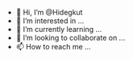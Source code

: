 - 👋 Hi, I’m @Hidegkut
- 👀 I’m interested in ...
- 🌱 I’m currently learning ...
- 💞️ I’m looking to collaborate on ...
- 📫 How to reach me ...

<!---
Hidegkut/Hidegkut is a ✨ special ✨ repository because its `README.md` (this file) appears on your GitHub profile.
You can click the Preview link to take a look at your changes.
--->
